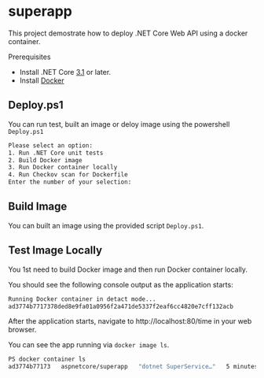 # superapp

This project demostrate how to deploy .NET Core Web API using a docker container.

Prerequisites

- Install .NET Core [3.1](https://dot.net/core) or later.
- Install [Docker](https://docs.docker.com/engine/install/)

## Deploy.ps1

You can run test, built an image or deloy image using the powershell `Deploy.ps1`

```sh
Please select an option:
1. Run .NET Core unit tests
2. Build Docker image
3. Run Docker container locally
4. Run Checkov scan for Dockerfile
Enter the number of your selection:
```

## Build Image

You can built an image using the provided script `Deploy.ps1`.

## Test Image Locally

You 1st need to build Docker image and then run Docker container locally.

You should see the following console output as the application starts:

```sh
Running Docker container in detact mode...
ad3774b7717378ded8e9fa01a0956f2a471de5337f2eaf6cc4820e7cff132acb
```

After the application starts, navigate to http://localhost:80/time in your web browser.

You can see the app running via `docker image ls`.

```sh
PS docker container ls
ad3774b77173   aspnetcore/superapp   "dotnet SuperService…"   5 minutes ago   Up 5 minutes   0.0.0.0:80->80/tcp   fervent_rubin
```
